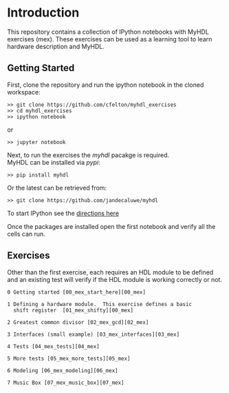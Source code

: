 
# Introduction
This repository contains a collection of IPython notebooks
with MyHDL exercises (mex).  These exercises can be used as 
a learning tool to learn hardware description and MyHDL.


## Getting Started
First, clone the repository and run the ipython notebook in the 
cloned workspace:

    >> git clone https://github.com/cfelton/myhdl_exercises
    >> cd myhdl_exercises
    >> ipython notebook

or

    >> jupyter notebook
    
Next, to run the exercises the *myhdl* pacakge is required.  
MyHDL can be installed via *pypi*:

    >> pip install myhdl

Or the latest can be retrieved from:

    >> git clone https://github.com/jandecaluwe/myhdl
    
To start IPython see the [directions here](http://jupyter-notebook-beginner-guide.readthedocs.org/en/latest/)

Once the packages are installed open the first notebook and 
verify all the cells can run.


## Exercises
Other than the first exercise, each requires an HDL module to be
defined and an existing test will verify if the HDL module is 
working correctly or not.

    0 Getting started [00_mex_start_here][00_mex]

    1 Defining a hardware module.  This exercise defines a basic
      shift register  [01_mex_shifty][00_mex]

    2 Greatest common divisor [02_mex_gcd][02_mex]

    3 Interfaces (small example) [03_mex_interfaces][03_mex] 

    4 Tests [04_mex_tests][04_mex]

    5 More tests [05_mex_more_tests][05_mex]
    
    6 Modeling [06_mex_modeling][06_mex]

    7 Music Box [07_mex_music_box][07_mex]


[00_mex]: https://github.com/cfelton/myhdl_exercises/blob/master/00_mex_start_here.ipynb
[01_mex]: https://github.com/cfelton/myhdl_exercises/blob/master/01_mex_shifty.ipynb
[02_mex]: https://github.com/cfelton/myhdl_exercises/blob/master/02_mex_gcd.ipynb
[03_mex]: https://github.com/cfelton/myhdl_exercises/blob/master/03_mex_interfaces.ipynb
[04_mex]: https://github.com/cfelton/myhdl_exercises/blob/master/04_mex_tests.ipynb
[05_mex]: https://github.com/cfelton/myhdl_exercises/blob/master/05_mex_more_tests.ipynb
[06_mex]: https://github.com/cfelton/myhdl_exercises/blob/master/06_mex_modeling.ipynb
[07_mex]: https://github.com/cfelton/myhdl_exercises/blob/master/07_mex_music_box.ipynb
